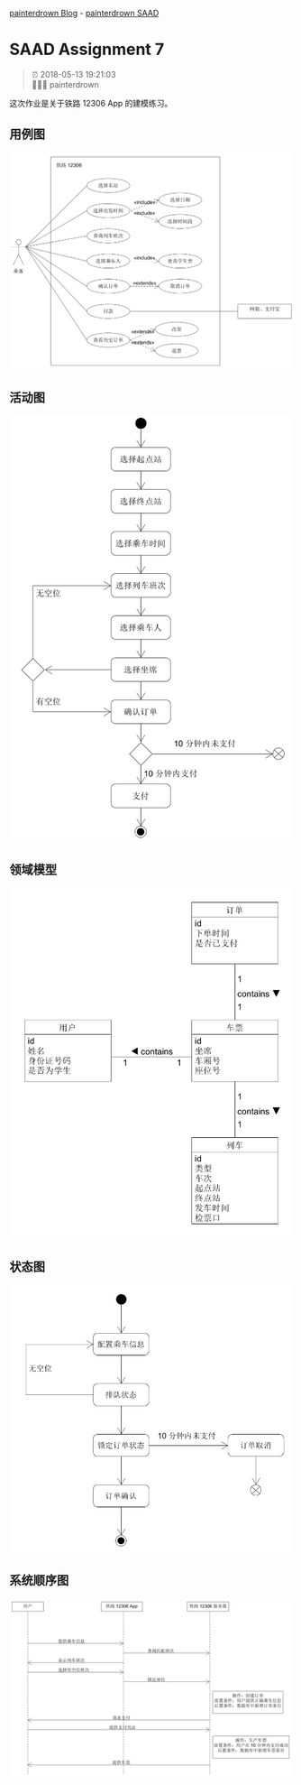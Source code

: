 [painterdrown Blog](https://painterdrown.github.io) - [painterdrown SAAD](https://painterdrown.github.io/saad)

# SAAD Assignment 7

> ⏰ 2018-05-13 19:21:03<br/>
> 👨🏻‍💻 painterdrown

这次作业是关于铁路 12306 App 的建模练习。

## 用例图

![用例图](images/use_case.png)

## 活动图

![活动图](images/activity.png)

## 领域模型

![领域模型](images/domain_model.png)

## 状态图

![状态图](images/state.png)

## 系统顺序图

![系统顺序图](images/system_sequence.png)
